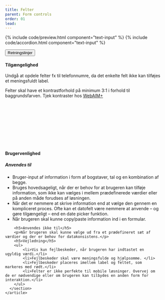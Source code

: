 ```yaml
---
title: Felter
parent: Form controls
order: 01
lead: 
---
```


{% include code/preview.html component="text-input" %}
{% include code/accordion.html component="text-input" %}
<div class="accordion-bordered accordion-docs">
  <button class="button-unstyled accordion-button"
      aria-expanded="true" aria-controls="text-input-docs">
    Retningslinjer
  </button>
  <div id="text-input-docs" aria-hidden="false" class="accordion-content">
    <article>
      <section>
          <h4>Tilgængelighed</h4>
          <p>Undgå at opdele felter fx til telefonnumre, da det enkelte felt ikke kan tilføjes et meningsfuldt label.</p>
          <p>Felter skal have et kontrastforhold på minimum 3:1 i forhold til baggrundsfarven. Tjek kontraster hos <a href="https://webaim.org/resources/contrastchecker/">WebAIM+ <svg class="icon-svg"><use xlink:href="#open-in-new"></use></svg></a></p>
      </section>
      <section>
        <h4>Brugervenlighed</h4>
        <h5>Anvendes til</h5>
        <ul>
            <li>Bruger-input af information i form af bogstaver, tal og en kombination af begge.</li>
            <li>Bruges hovedsageligt, når der er behov for at brugeren kan tilføje information, som ikke kan vælges i mellem prædefinerede værdier eller på anden måde forudses af løsningen.</li>
            <li>Når det er nemmere at skrive information end at vælge den gennem en kompliceret proces. Ofte kan et datofelt være nemmere at anvende – og gøre tilgængeligt – end en date picker funktion.</li>
            <li>Når brugeren skal kunne copy/paste information ind i en formular.</li>
        </ul>

        <h5>Anvendes ikke til</h5>
        <p>Når brugeren skal kunne vælge ud fra et prædefineret sæt af værdier og der er behov for datakonsistens.</p>
        <h5>Vejledning</h5>
        <ul>
            <li>Vis kun fejlbeskeder, når brugeren har indtastet en ugyldig værdi.</li>
            <li>Fejlbeskeder skal være meningsfulde og hjælpsomme. </li>
            <li>Fejlbeskeder placeres imellem label og feltet, som markeres med rødt.</li>
            <li>Felter er ikke perfekte til mobile løsninger. Overvej om de er nødvendige eller om brugeren kan tilbydes en anden form for interaktion.</li>
        </ul>
      </section>
    </article>
  </div>
</div>
